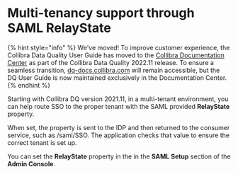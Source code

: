 # Multi-tenancy support through SAML RelayState

{% hint style="info" %}
We've moved! To improve customer experience, the Collibra Data Quality User Guide has moved to the [Collibra Documentation Center](https://productresources.collibra.com/docs/collibra/latest/Content/DataQuality/DQSecurity/Multi-tenancy%20support%20through.htm) as part of the Collibra Data Quality 2022.11 release. To ensure a seamless transition, [dq-docs.collibra.com](http://dq-docs.collibra.com/) will remain accessible, but the DQ User Guide is now maintained exclusively in the Documentation Center.
{% endhint %}

Starting with Collibra DQ version 2021.11, in a multi-tenant environment, you can help route SSO to the proper tenant with the SAML provided **RelayState** property.

When set, the property is sent to the IDP and then returned to the consumer service, such as /saml/SSO. The application checks that value to ensure the correct tenant is set up.

You can set the **RelayState** property in the in the **SAML Setup** section of the **Admin Console**.
